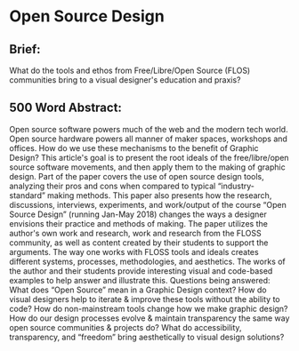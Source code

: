 # Open Source Design

## Brief:
What do the tools and ethos from Free/Libre/Open Source (FLOS) communities bring to a visual designer's education and praxis?

## 500 Word Abstract:

Open source software powers much of the web and the modern tech world. Open source hardware powers all manner of maker spaces, workshops and offices. How do we use these mechanisms to the benefit of Graphic Design? This article's goal is to present the root ideals of the free/libre/open source software movements, and then apply them to the making of graphic design. Part of the paper covers the use of open source design tools, analyzing their pros and cons when compared to typical “industry-standard” making methods. This paper also presents how the research, discussions, interviews, experiments, and work/output of the course “Open Source Design” (running Jan-May 2018) changes the ways a designer envisions their practice and methods of making. The paper utilizes the author's own work and research, work and research from the FLOSS community, as well as content created by their students to support the arguments. The way one works with FLOSS tools and ideals creates different systems, processes, methodologies, and aesthetics. The works of the author and their students provide interesting visual and code-based examples to help answer and illustrate this. Questions being answered: What does “Open Source” mean in a Graphic Design context? How do visual designers help to iterate & improve these tools without the ability to code? How do non-mainstream tools change how we make graphic design? How do our design processes evolve & maintain transparency the same way open source communities & projects do? What do accessibility, transparency, and “freedom” bring aesthetically to visual design solutions? 
